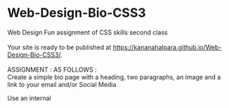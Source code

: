 # Web-Design-Bio-CSS3
Web Design Fun assignment of CSS skills second class
<br><br>
Your site is ready to be published at https://kananahalpara.github.io/Web-Design-Bio-CSS3/.
<br><br>
ASSIGNMENT : AS FOLLOWS : 
<br>
Create a simple bio page with a heading, two paragraphs, an image and a link to your email and/or Social Media
 

Use an internal <style> tag to use CSS to style the page. You will need at least the 4 following selectors styled : <body> <h1></h1> <p> <a></a>

Create some basic styles (backgrounds, fonts, colours) that give your page some personal appeal

Don't worry about 'layouts' just make a single-column page. Try using text-align to align the text to the center (-US spelling!) or right!


Basic CSS declarations to try (look up on w3schools.org (Links to an external site.)Links to an external site.):
Type: font-family, font-size, font-style, color, text-align
Spacing: margin, padding, line-height
Background: background-color, background-image, background-position, background-repeat
Advanced: opacity, box-shadow, border-radius

Time: Should take about 45-60 minutes, but it's not due until next week!
